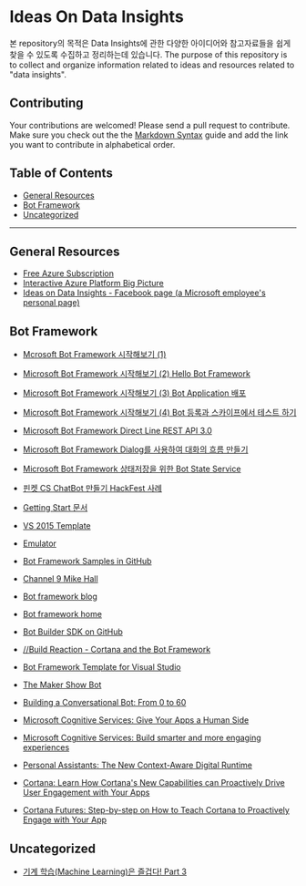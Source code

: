# Ideas On Data Insights

본 repository의 목적은 Data Insights에 관한 다양한 아이디어와 참고자료들을 쉽게 찾을 수 있도록 수집하고 정리하는데 있습니다.
The purpose of this repository is to collect and organize information related to ideas and resources related to "data insights".


## Contributing

Your contributions are welcomed! Please send a pull request to contribute. Make sure you check out the the [Markdown Syntax](https://guides.github.com/features/mastering-markdown/)
guide and add the link you want to contribute in alphabetical order.


## Table of Contents

- [General Resources](#general-resources)
- [Bot Framework](#bot-framework)
- [Uncategorized](#uncategorized)

- - -

## General Resources
* [Free Azure Subscription](https://azure.microsoft.com/en-us/free/)
* [Interactive Azure Platform Big Picture](http://azureplatform.azurewebsites.net/en-us/)
* [Ideas on Data Insights - Facebook page (a Microsoft employee's personal page)](https://www.facebook.com/ideasondatainsights/)


## Bot Framework
* [Mcrosoft Bot Framework 시작해보기 (1)](http://youngwook.com/220833049518)
* [Microsoft Bot Framework 시작해보기 (2) Hello Bot Framework](http://youngwook.com/220833329084)
* [Microsoft Bot Framework 시작해보기 (3) Bot Application 배포](Microsoft%20Bot%20Framework%20시작해보기%20(3)%20Bot%20Application%20배포)
* [Microsoft Bot Framework 시작해보기 (4) Bot 등록과 스카이프에서 테스트 하기](http://youngwook.com/220838138807)
* [Microsoft Bot Framework Direct Line REST API 3.0](https://blogs.msdn.microsoft.com/eva/?p=12625)
* [Microsoft Bot Framework Dialog를 사용하여 대화의 흐름 만들기](https://blogs.msdn.microsoft.com/eva/?p=12705)
* [Microsoft Bot Framework 상태저장을 위한 Bot State Service](https://blogs.msdn.microsoft.com/eva/?p=12715)
* [핀켓 CS ChatBot 만들기 HackFest 사례](https://blogs.msdn.microsoft.com/eva/?p=12706)

* [Getting Start 문서](https://docs.botframework.com/en-us/csharp/builder/sdkreference/gettingstarted.html)
* [VS 2015 Template](http://aka.ms/bf-bc-vstemplate)
* [Emulator](https://download.botframework.com/bf-v3/tools/emulator/publish.htm)
* [Bot Framework Samples in GitHub](https://github.com/Microsoft/BotBuilder)

* [Channel 9 Mike Hall](https://channel9.msdn.com/Shows/Cloud+Cover/Episode-206-Bot-Framework-with-Mike-Hall)
* [Bot framework blog](https://blog.botframework.com/)
* [Bot framework home](https://dev.botframework.com/)
* [Bot Builder SDK on GitHub](https://github.com/Microsoft/BotBuilder)
* [//Build Reaction - Cortana and the Bot Framework](https://channel9.msdn.com/Blogs/raw-tech/Build-Reaction-Cortana-and-the-Bot-Framework)
* [Bot Framework Template for Visual Studio](http://aka.ms/bf-bc-vstemplate)

* [The Maker Show Bot](https://github.com/ActiveNick/TheMakerShowBot)
* [Building a Conversational Bot: From 0 to 60](https://channel9.msdn.com/Events/Build/2016/B821)
* [Microsoft Cognitive Services: Give Your Apps a Human Side](https://channel9.msdn.com/Events/Build/2016/B878)
* [Microsoft Cognitive Services: Build smarter and more engaging experiences](https://channel9.msdn.com/Events/Build/2016/B855)
* [Personal Assistants: The New Context-Aware Digital Runtime](https://channel9.msdn.com/Events/Build/2016/T620)
* [Cortana: Learn How Cortana's New Capabilities can Proactively Drive User Engagement with Your Apps](https://channel9.msdn.com/Events/Build/2016/B834)
* [Cortana Futures: Step-by-step on How to Teach Cortana to Proactively Engage with Your App](https://channel9.msdn.com/Events/Build/2016/B833)


## Uncategorized
* [기계 학습(Machine Learning)은 즐겁다! Part 3](https://medium.com/@jongdae.lim/%EA%B8%B0%EA%B3%84-%ED%95%99%EC%8A%B5-machine-learning-%EC%9D%80-%EC%A6%90%EA%B2%81%EB%8B%A4-part-3-928a841a3aa#.w68n8s47h)


